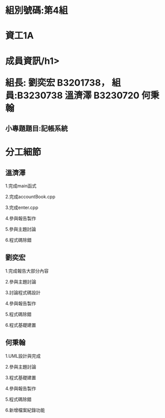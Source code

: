 <h1>組別號碼:第4組</h1>
<h1>資工1A</h1>
<h1>成員資訊/h1>
<p>組長: 劉奕宏 B3201738， 組員:B3230738 溫濟澤 B3230720 何秉翰</p>
<h2>小專題題目:記帳系統</h2>















<h1>分工細節</h1>
<h2>溫濟澤</h2>
<p>1.完成main函式</p>
<p>2.完成accountBook.cpp</p>
<p>3.完成enter.cpp</p>
<p>4.參與報告製作</p>
<p>5.參與主題討論</p>
<p>6.程式碼除錯</p>

<h2>劉奕宏</h2>
<p>1.完成報告大部分內容</p>
<p>2.參與主題討論</p>
<p>3.討論程式碼設計</p>
<p>4.參與報告製作</p>
<p>5.程式碼除錯</p>
<p>6.程式基礎建置</p>

<h2>何秉翰</h2>
<p>1.UML設計與完成</p>
<p>2.參與主題討論</p>
<p>3.程式基礎建置</p>
<p>4.參與報告製作</p>
<p>5.程式碼除錯</p>
<p>6.新增檔案紀錄功能</p>
